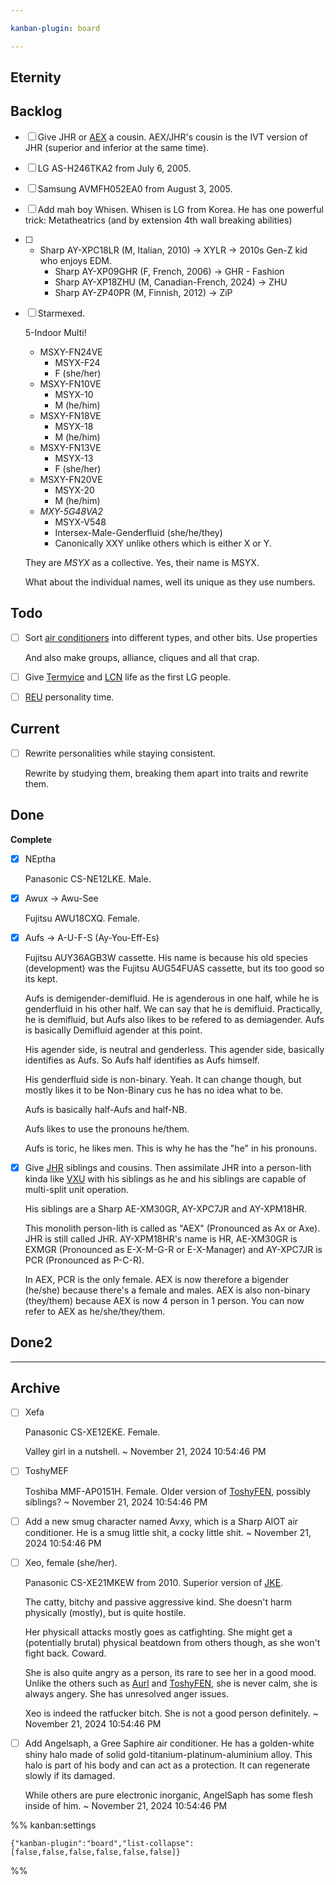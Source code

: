 ```yaml
---

kanban-plugin: board

---
```


## Eternity



## Backlog

- [ ] Give JHR or [AEX](AEX.md) a cousin. AEX/JHR's cousin is the IVT version of JHR (superior and inferior at the same time).
- [ ] LG AS-H246TKA2 from July 6, 2005.
- [ ] Samsung AVMFH052EA0 from August 3, 2005.
- [ ] Add mah boy Whisen. Whisen is LG from Korea. He has one powerful trick: Metatheatrics (and by extension 4th wall breaking abilities)
- [ ] - Sharp AY-XPC18LR (M, Italian, 2010) -> XYLR -> 2010s Gen-Z kid who enjoys EDM.
	- Sharp AY-XP09GHR (F, French, 2006) -> GHR - Fashion
	- Sharp AY-XP18ZHU (M, Canadian-French, 2024) -> ZHU
	- Sharp AY-ZP40PR (M, Finnish, 2012) -> ZiP
- [ ] Starmexed.
	
	5-Indoor Multi!
	- MSXY-FN24VE  
		- MSYX-F24
		- F (she/her)
	- MSXY-FN10VE 
		- MSYX-10
		- M (he/him)
	- MSXY-FN18VE 
		- MSYX-18
		- M (he/him)
	- MSXY-FN13VE 
		- MSYX-13
		- F (she/her)
	- MSXY-FN20VE 
		- MSYX-20
		- M (he/him)
	- *MXY-5G48VA2*
		- MSYX-V548
		- Intersex-Male-Genderfluid (she/he/they)
		- Canonically XXY unlike others which is either X or Y.
	
	They are *MSYX* as a collective. Yes, their name is MSYX.
	
	What about the individual names, well its unique as they use numbers.


## Todo

- [ ] Sort [air conditioners](Air%20Conditioners.md) into different types, and other bits. Use properties
	
	And also make groups, alliance, cliques and all that crap.
- [ ] Give [Termyice](Termyice.md) and [LCN](LCN.md) life as the first LG people.
- [ ] [REU](REU.md) personality time.


## Current

- [ ] Rewrite personalities while staying consistent.
	
	Rewrite by studying them, breaking them apart into traits and rewrite them.


## Done

**Complete**
- [x] NEptha
	
	Panasonic CS-NE12LKE.
	Male.
- [x] Awux -> Awu-See
	
	Fujitsu AWU18CXQ. Female.
- [x] Aufs -> A-U-F-S (Ay-You-Eff-Es)
	
	Fujitsu AUY36AGB3W cassette. His name is because his old species (development) was the Fujitsu AUG54FUAS cassette, but its too good so its kept.
	
	Aufs is demigender-demifluid. He is agenderous in one half, while he is genderfluid in his other half. We can say that he is demifluid. Practically, he is demifluid, but Aufs also likes to be refered to as demiagender. Aufs is basically Demifluid agender at this point.
	
	His agender side, is neutral and genderless. This agender side, basically identifies as Aufs. So Aufs half identifies as Aufs himself.
	
	His genderfluid side is non-binary. Yeah. It can change though, but mostly likes it to be Non-Binary cus he has no idea what to be.
	
	Aufs is basically half-Aufs and half-NB.
	
	Aufs likes to use the pronouns he/them.
	
	Aufs is toric, he likes men. This is why he has the "he" in his pronouns.
- [x] Give [JHR](AEX.md#JHR) siblings and cousins. Then assimilate JHR into a person-lith kinda like [VXU](VXU.md) with his siblings as he and his siblings are capable of multi-split unit operation.
	
	His siblings are a Sharp AE-XM30GR, AY-XPC7JR and AY-XPM18HR. 
	
	This monolith person-lith is called as "AEX" (Pronounced as Ax or Axe). JHR is still called JHR. AY-XPM18HR's name is HR, AE-XM30GR is EXMGR (Pronounced as E-X-M-G-R or E-X-Manager) and AY-XPC7JR is PCR (Pronounced as P-C-R).
	
	In AEX, PCR is the only female. AEX is now therefore a bigender (he/she) because there's a female and males. AEX is also non-binary (they/them) because AEX is now 4 person in 1 person. You can now refer to AEX as he/she/they/them.


## Done2



***

## Archive

- [ ] Xefa
	
	Panasonic CS-XE12EKE. Female.
	
	Valley girl in a nutshell. ~ November 21, 2024 10:54:46 PM
- [ ] ToshyMEF
	
	Toshiba MMF-AP0151H. Female.
	Older version of [ToshyFEN](../Characters/Air%20Conditioners/ToshyFEN.md), possibly siblings? ~ November 21, 2024 10:54:46 PM
- [ ] Add a new smug character named Avxy, which is a Sharp AIOT air conditioner. He is a smug little shit, a cocky little shit. ~ November 21, 2024 10:54:46 PM
- [ ] Xeo, female (she/her).
	
	Panasonic CS-XE21MKEW from 2010. Superior version of [JKE](JKE.md).
	
	The catty, bitchy and passive aggressive kind. She doesn't harm physically (mostly), but is quite hostile. 
	
	Her physicall attacks mostly goes as catfighting. She might get a (potentially brutal) physical beatdown from others though, as she won't fight back. Coward.
	
	She is also quite angry as a person, its rare to see her in a good mood. Unlike the others such as [Aurl](Aurl.md) and [ToshyFEN](ToshyFEN.md), she is never calm, she is always angery. She has unresolved anger issues.
	
	Xeo is indeed the ratfucker bitch. She is not a good person definitely. ~ November 21, 2024 10:54:46 PM
- [ ] Add Angelsaph, a Gree Saphire air conditioner. He has a golden-white shiny halo made of solid gold-titanium-platinum-aluminium alloy. This halo is part of his body and can act as a protection. It can regenerate slowly if its damaged.
	
	While others are pure electronic inorganic, AngelSaph has some flesh inside of him. ~ November 21, 2024 10:54:46 PM

%% kanban:settings
```
{"kanban-plugin":"board","list-collapse":[false,false,false,false,false,false]}
```
%%